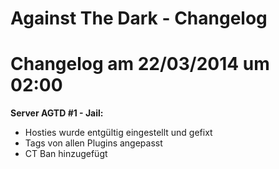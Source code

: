 Against The Dark - Changelog
================

Changelog  am 22/03/2014 um 02:00
=
<b>Server AGTD #1 - Jail:</b>
  - Hosties wurde entgültig eingestellt und gefixt
  - Tags von allen Plugins angepasst
  - CT Ban hinzugefügt

